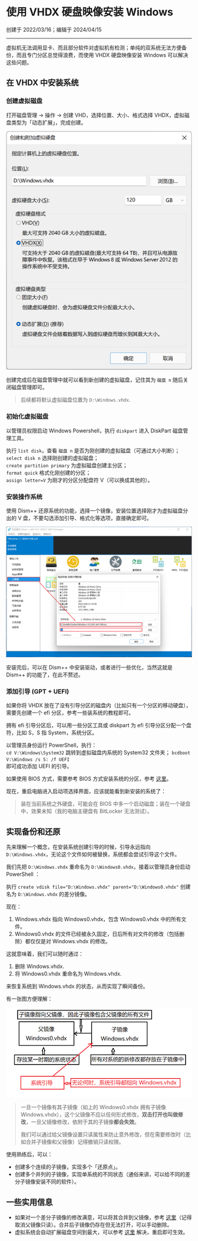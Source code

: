 # 使用 VHDX 硬盘映像安装 Windows

创建于 2022/03/16；编辑于 2024/04/15

---

虚拟机无法调用显卡、而且部分软件对虚拟机有检测；单纯的双系统无法方便备份，而且专门分区总觉得浪费，而使用 VHDX 硬盘映像安装 Windows 可以解决这些问题。

## 在 VHDX 中安装系统

### 创建虚拟磁盘

打开磁盘管理 → 操作 → 创建 VHD，选择位置、大小、格式选择 VHDX，虚拟磁盘类型为「动态扩展」，完成创建。

![](create-vhdx.png)

创建完成后在磁盘管理中就可以看到新创建的虚拟磁盘，记住其为 `磁盘 n` 随后关闭磁盘管理即可。

> 后续都将默认虚拟磁盘位置为 `D:\Windows.vhdx`.

### 初始化虚拟磁盘

以管理员权限启动 Windows Powershell，执行 `diskpart` 进入 DiskPart 磁盘管理工具。

执行 `list disk`，查看 `磁盘 n` 是否为刚创建的虚拟磁盘（可通过大小判断）；  
`select disk n` 选择刚创建的虚拟磁盘；  
`create partition primary` 为虚拟磁盘创建主分区；  
`format quick` 格式化刚创建的分区；  
`assign letter=V` 为刚才的分区分配盘符 V（可以换成其他的）。

### 安装操作系统

使用 Dism++ 还原系统的功能，选择一个镜像，安装位置选择刚才为虚拟磁盘分出的 V 盘，不要勾选添加引导、格式化等选项，直接确定即可。

![](install-system.png)

安装完后，可以在 Dism++ 中安装驱动，或者进行一些优化，当然这就是 Dism++ 的功能了，在此不赘述。

### 添加引导 (GPT + UEFI)

如果你将 VHDX 放在了没有引导分区的磁盘内（比如只有一个分区的移动硬盘），需要先创建一个 efi 分区，参考一些装系统的教程即可。

拥有 efi 引导分区后，可以用一些分区工具或 diskpart 为 efi 引导分区分配一个盘符，比如 S，S 指 System，系统分区。

以管理员身份运行 PowerShell，执行：  
`cd V:\Windows\System32` 跳转到虚拟磁盘内系统的 System32 文件夹；
`bcdboot V:\Windows /s S: /f UEFI`  
即可成功添加 UEFI 的引导。

如果使用 BIOS 方式，需要参考 BIOS 方式安装系统的分区，参考 [这里](https://docs.microsoft.com/zh-cn/windows-hardware/manufacture/desktop/boot-to-vhd--native-boot--add-a-virtual-hard-disk-to-the-boot-menu?view=windows-11#step-4-add-a-boot-entry)。

现在，重启电脑进入启动项选择界面，应该就能看到新安装的系统了：

> 装在当前系统之外硬盘，可能会在 BIOS 中多一个启动磁盘；装在一个硬盘中，效果未知（我的电脑主硬盘有 BitLocker 无法测试）。

## 实现备份和还原

先来理解一个概念，在安装系统创建引导的时候，引导永远指向 `D:\Windows.vhdx`，无论这个文件如何被替换，系统都会尝试引导这个文件。

我们先把 `D:\Windows.vhdx` 重命名为 `D:\Windows0.vhdx`，接着以管理员身份启动 PowerShell ：

执行 `create vdisk file="D:\Windows.vhdx" parent="D:\Windows0.vhdx"` 创建名为 `D:\Windows.vhdx` 的差分镜像。

现在：

1. Windows.vhdx 指向 Windows0.vhdx，包含 Windows0.vhdx 中的所有文件。
1. Windows0.vhdx 的文件已经被永久固定，日后所有对文件的修改（包括删除）都仅仅是对 Windows.vhdx 的修改。

这就意味着，我们可以随时通过：

1. 删除 Windows.vhdx.
1. 将 Windows0.vhdx 重命名为 Windows.vhdx.

来恢复系统到 Windows.vhdx 的状态，从而实现了瞬间备份。

有一张图方便理解：

![](split-vhd.png)

> 一旦一个镜像有其子镜像（如上的 Windows0.vhdx 拥有子镜像 Windows.vhdx），这个父镜像不应以任何形式修改，**双击打开也叫做修改**，一旦父镜像修改，依附于其的子镜像**都会失效**。
> 
> 我们可以通过给父镜像设置只读属性来防止意外修改，但在需要修改时（比如合并子镜像和父镜像）记得撤销只读权限。

使用熟练后，可以：

* 创建多个连续的子镜像，实现多个「还原点」。
* 创建多个并列的子镜像，实现单系统的不同状态（通俗来讲，可以给不同的差分子镜像安装不同的软件）。

## 一些实用信息

* 如果对一个差分子镜像的修改满意，可以将其合并到父镜像，参考 [这里](https://docs.microsoft.com/zh-cn/windows-server/administration/windows-commands/merge-vdisk)（记得取消父镜像只读）。合并后子镜像仍存在但无法打开，可以手动删除。
* 虚拟系统会自动扩展磁盘空间到最大，可以参考 [这里](http://liray.github.io/2013/04/18/prevent-the-vhd-from-expanding-to-its-full-size/) 解决，重启即可生效。
